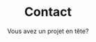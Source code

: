 ---
title: Contact
description: >-
  This is a desc
titre: Nous contactez
subtitle: "Vous avez un projet en tête?"
slug: contact
layout: contact
image: /img/contact.jpg
noindex: true
draft: false
---